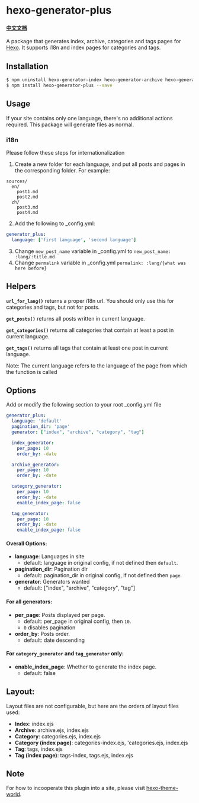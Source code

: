 # hexo-generator-plus

#### [中文文档](README_zh.md)

A package that generates index, archive, categories and tags pages for [Hexo](https://hexo.io/). It supports i18n and index pages for categories and tags.

## Installation
```bash
$ npm uninstall hexo-generator-index hexo-generator-archive hexo-generator-category hexo-generator-tag
$ npm install hexo-generator-plus --save
```

## Usage
If your site contains only one language, there's no additional actions required. This package will generate files as normal.

### i18n
Please follow these steps for internationalization
1. Create a new folder for each language, and put all posts and pages in the corresponding folder. For example:
```plaintext
sources/
  en/
    post1.md
    post2.md
  zh/
    post3.md
    post4.md
```
2. Add the following to _config.yml:
```yml
generator_plus:
  language: ['first language', 'second language']
```
3. Change `new_post_name` variable in _config.yml to `new_post_name: :lang/:title.md`
4. Change `permalink` variable in _config.yml `permalink: :lang/{what was here before}`

## Helpers
**`url_for_lang()`** returns a proper i18n url. You should only use this for categories and tags, but not for posts. 

**`get_posts()`** returns all posts written in current language.

**`get_categories()`** returns all categories that contain at least a post in current language.

**`get_tags()`** returns all tags that contain at least one post in current language.

Note: The current language refers to the language of the page from which the function is called

## Options
Add or modify the following section to your root _config.yml file

``` yaml
generator_plus:
  language: 'default'
  pagination_dir: 'page'
  generator: ["index", "archive", "category", "tag"]

  index_generator:
    per_page: 10
    order_by: -date

  archive_generator:
    per_page: 10
    order_by: -date

  category_generator:
    per_page: 10
    order_by: -date
    enable_index_page: false

  tag_generator:
    per_page: 10
    order_by: -date
    enable_index_page: false
```

#### Overall Options: 
- **language**: Languages in site
  - default: language in original config, if not defined then `default`.
- **pagination_dir**: Pagination dir
  - default: pagination_dir in original config, if not defined then `page`.
- **generator**: Generators wanted
  - default: ["index", "archive", "category", "tag"]

#### For all generators:
- **per_page**: Posts displayed per page.
  - default: per_page in original config, then `10`.
  - `0` disables pagination
- **order_by**: Posts order.
  - default: date descending

#### For `category_generator` and `tag_generator` only:
- **enable_index_page**: Whether to generate the index page.
  - default: false

## Layout:
Layout files are not configurable, but here are the orders of layout files used:
- **Index**: index.ejs
- **Archive**: archive.ejs, index.ejs
- **Category**: categories.ejs, index.ejs
- **Category (index page)**: categories-index.ejs, 'categories.ejs, index.ejs
- **Tag**: tags, index.ejs
- **Tag (index page)**: tags-index, tags.ejs, index.ejs

## Note
For how to incooperate this plugin into a site, please visit [hexo-theme-world](https://github.com/kiwirafe/hexo-theme-world).
